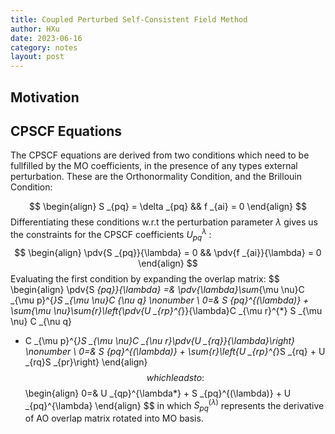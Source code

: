 ```yaml
---
title: Coupled Perturbed Self-Consistent Field Method
author: HXu
date: 2023-06-16
category: notes
layout: post
---
```


## Motivation

## CPSCF Equations

The CPSCF equations are derived from two conditions which need to be fullfilled by
the MO coefficients, in the presence of any types external perturbation.
These are the Orthonormality Condition, and the Brillouin Condition:

$$
\begin{align}
  S _{pq} = \delta _{pq} && f _{ai} = 0
\end{align}
$$
Differentiating these conditions w.r.t the perturbation parameter $\lambda$ gives us the constraints for the CPSCF coefficients $U _{pq}^{\lambda}$ :
$$
\begin{align}
  \pdv{S _{pq}}{\lambda} = 0 && \pdv{f _{ai}}{\lambda} = 0
\end{align}
$$
Evaluating the first condition by expanding the overlap matrix:
$$
\begin{align}
  \pdv{S _{pq}}{\lambda} =& \pdv{\lambda}\sum_{\mu \nu}C _{\mu p}^{*}S _{\mu \nu}C _{\nu q} \nonumber \\
  0=& S _{pq}^{(\lambda)} + \sum_{\mu \nu}\sum_{r}\left\{\pdv{U _{rp}^{*}}{\lambda}C _{\mu r}^{*} S _{\mu \nu} C _{\nu q}
  + C _{\mu p}^{*}S _{\mu \nu}C _{\nu r}\pdv{U _{rq}}{\lambda}\right\} \nonumber \\
  0=& S _{pq}^{(\lambda)} + \sum_{r}\left\{U _{rp}^{*}S _{rq} + U _{rq}S _{pr}\right\}
\end{align}
$$
which leads to:
$$
\begin{align}
  0=& U _{qp}^{\lambda*} + S _{pq}^{(\lambda)} + U _{pq}^{\lambda}
\end{align}
$$
in which $S ^{(\lambda)}_{pq}$ represents the derivative of AO overlap matrix rotated into MO basis.
